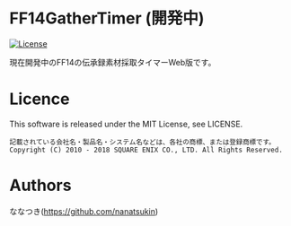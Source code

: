 # FF14GatherTimer (開発中)
<a href="https://packagist.org/packages/laravel/framework"><img src="https://poser.pugx.org/laravel/framework/license.svg" alt="License"></a>

現在開発中のFF14の伝承録素材採取タイマーWeb版です。

# Licence
This software is released under the MIT License, see LICENSE.

```
記載されている会社名・製品名・システム名などは、各社の商標、または登録商標です。
Copyright (C) 2010 - 2018 SQUARE ENIX CO., LTD. All Rights Reserved.
```

# Authors
ななつき(https://github.com/nanatsukin)
